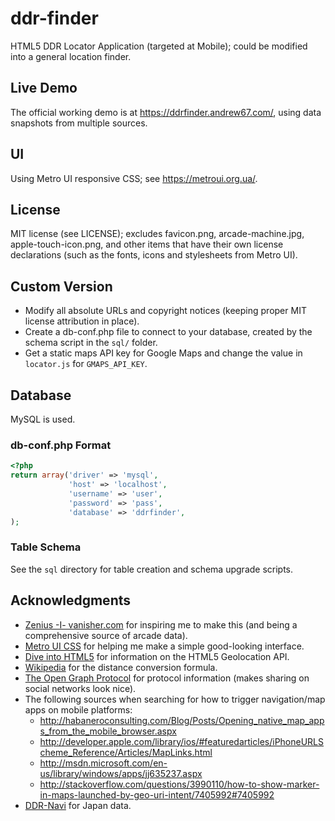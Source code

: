 ddr-finder
==========

HTML5 DDR Locator Application (targeted at Mobile); could be modified into a general location finder.

Live Demo
---------
The official working demo is at https://ddrfinder.andrew67.com/, using data snapshots from multiple sources.

UI
--
Using Metro UI responsive CSS; see https://metroui.org.ua/.

License
-------
MIT license (see LICENSE); excludes favicon.png, arcade-machine.jpg, apple-touch-icon.png,
and other items that have their own license declarations (such as the fonts, icons and stylesheets from Metro UI).

Custom Version
--------------
* Modify all absolute URLs and copyright notices (keeping proper MIT license attribution in place).
* Create a db-conf.php file to connect to your database, created by the schema script in the `sql/` folder.
* Get a static maps API key for Google Maps and change the value in `locator.js` for `GMAPS_API_KEY`.

## Database ##
MySQL is used.

### db-conf.php Format ###
```php
<?php
return array('driver' => 'mysql',
             'host' => 'localhost',
             'username' => 'user',
             'password' => 'pass',
             'database' => 'ddrfinder',
);
```

### Table Schema ###
See the `sql` directory for table creation and schema upgrade scripts.

Acknowledgments
---------------
* [Zenius -I- vanisher.com](https://zenius-i-vanisher.com/) for inspiring me to make this
  (and being a comprehensive source of arcade data).
* [Metro UI CSS](https://metroui.org.ua/) for helping me make a simple good-looking interface.
* [Dive into HTML5](http://diveintohtml5.info/geolocation.html) for information on the HTML5 Geolocation API.
* [Wikipedia](https://en.wikipedia.org/wiki/Geographical_distance#Spherical_Earth_projected_to_a_plane) for the
  distance conversion formula.
* [The Open Graph Protocol](http://ogp.me/) for protocol information (makes sharing on social networks look nice).
* The following sources when searching for how to trigger navigation/map apps on mobile platforms:
  * http://habaneroconsulting.com/Blog/Posts/Opening_native_map_apps_from_the_mobile_browser.aspx
  * http://developer.apple.com/library/ios/#featuredarticles/iPhoneURLScheme_Reference/Articles/MapLinks.html
  * http://msdn.microsoft.com/en-us/library/windows/apps/jj635237.aspx
  * http://stackoverflow.com/questions/3990110/how-to-show-marker-in-maps-launched-by-geo-uri-intent/7405992#7405992
* [DDR-Navi](http://ddr-navi.jp/) for Japan data.
